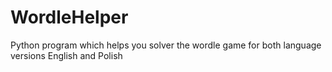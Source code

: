 # WordleHelper
Python program which helps you solver the wordle game for both language versions English and Polish

